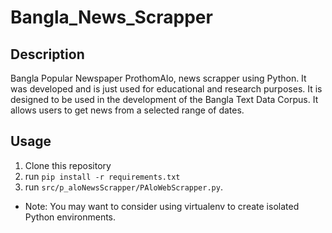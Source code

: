 # Bangla_News_Scrapper

## Description

Bangla Popular Newspaper ProthomAlo, news scrapper using Python. It was developed and is just used for educational and research purposes. It is designed to be used in the development of the Bangla Text Data Corpus. It allows users to get news from a selected range of dates.

## Usage

1. Clone this repository
2. run ```pip install -r requirements.txt```
3. run `src/p_aloNewsScrapper/PAloWebScrapper.py`.

- Note: You may want to consider using virtualenv to create isolated Python environments.